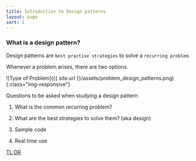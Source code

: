 ```yaml
---
title: Introduction to Design patterns
layout: page
sort: 1
---
```


### What is a design pattern?

Design patterns are `best practise strategies` to solve a `recurring problem`.


Whenever a problem arises, there are two options.


![Type of Problem]({{ site.url }}/assets/problem_design_patterns.png){:class="img-responsive"}

Questions to be asked when studying a design pattern

1. What is the common recurring problem?

2. What are the best strategies to solve them? (aka design)

3. Sample code

4. Real time use


[TL;DR](/assets/tl_dr_design_patterns.png)
